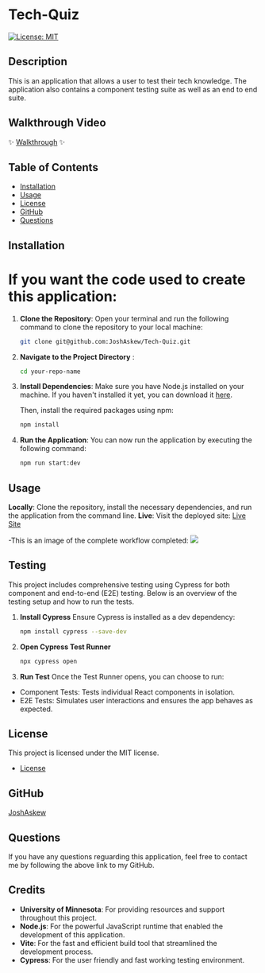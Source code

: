 # Tech-Quiz
[![License: MIT](https://img.shields.io/badge/License-MIT-yellow.svg)](https://opensource.org/licenses/MIT)

## Description
This is an application that allows a user to test their tech knowledge. The application also contains a component testing suite as well as an end to end suite.

## Walkthrough Video
✨ [Walkthrough](https://drive.google.com/file/d/1dStDaVlv8MsPqQEgRrCM4VF6fS5d1l3F/view?usp=sharing) ✨

## Table of Contents
* [Installation](#installation)
* [Usage](#usage)
* [License](#license)
* [GitHub](#github)
* [Questions](#questions)

## Installation
# If you want the code used to create this application:
1. **Clone the Repository**:
   Open your terminal and run the following command to clone the repository to your local machine:

   ```bash
   git clone git@github.com:JoshAskew/Tech-Quiz.git 
2. **Navigate to the Project Directory** :

    ```bash
    cd your-repo-name
3. **Install Dependencies**: 
    Make sure you have Node.js installed on your machine. If you haven't installed it yet, you can download it [here](https://nodejs.org/en).

    Then, install the required packages using npm:
    ```bash
    npm install
4. **Run the Application**: 
    You can now run the application by executing the following command:
    ```bash
    npm run start:dev
## Usage
**Locally**: Clone the repository, install the necessary dependencies, and run the application from the command line.
**Live**: Visit the deployed site: [Live Site](https://ci-cd-setup-h2gk.onrender.com)

-This is an image of the complete workflow completed:
<img src='./images/complete.png'>


## Testing

This project includes comprehensive testing using Cypress for both component and end-to-end (E2E) testing. Below is an overview of the testing setup and how to run the tests.

1. **Install Cypress**
Ensure Cypress is installed as a dev dependency:

    ```bash
    npm install cypress --save-dev

2. **Open Cypress Test Runner**
     ```bash
    npx cypress open

3. **Run Test**
    Once the Test Runner opens, you can choose to run:

- Component Tests: Tests individual React components in isolation.
- E2E Tests: Simulates user interactions and ensures the app behaves as expected.


## License
This project is licensed under the MIT license.


* [License](https://opensource.org/license/mit)

## GitHub
[JoshAskew](https://github.com/JoshAskew)

## Questions
If you have any questions reguarding this application, feel free to contact me by following the above link to my GitHub.

## Credits
- **University of Minnesota**: For providing resources and support throughout this project.
- **Node.js**: For the powerful JavaScript runtime that enabled the development of this application.
- **Vite**: For the fast and efficient build tool that streamlined the development process.
- **Cypress**: For the user friendly and fast working testing environment.
